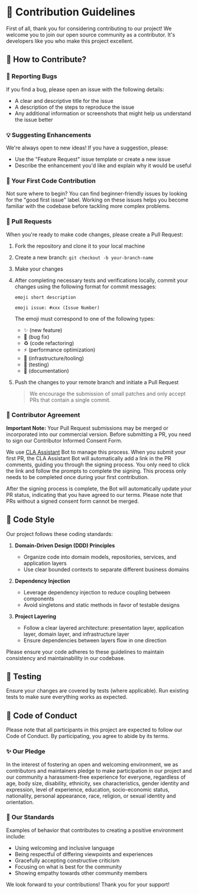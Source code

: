 # 🌟 Contribution Guidelines

First of all, thank you for considering contributing to our project! We welcome you to join our open source community as a contributor. It's developers like you who make this project excellent.

## 🤔 How to Contribute?

### 🐞 Reporting Bugs

If you find a bug, please open an issue with the following details:

- A clear and descriptive title for the issue
- A description of the steps to reproduce the issue
- Any additional information or screenshots that might help us understand the issue better

### 💡 Suggesting Enhancements

We're always open to new ideas! If you have a suggestion, please:

- Use the "Feature Request" issue template or create a new issue
- Describe the enhancement you'd like and explain why it would be useful

### 🔰 Your First Code Contribution

Not sure where to begin? You can find beginner-friendly issues by looking for the "good first issue" label. Working on these issues helps you become familiar with the codebase before tackling more complex problems.

### 🔄 Pull Requests

When you're ready to make code changes, please create a Pull Request:

1. Fork the repository and clone it to your local machine
2. Create a new branch: `git checkout -b your-branch-name`
3. Make your changes
4. After completing necessary tests and verifications locally, commit your changes using the following format for commit messages:

   ```
   emoji short description

   emoji issue: #xxx (Issue Number)
   ```

   The emoji must correspond to one of the following types:

   - ✨ (new feature)
   - 🐛 (bug fix)
   - ♻️ (code refactoring)
   - ⚡ (performance optimization)
   - 🔧 (infrastructure/tooling)
   - 🧪 (testing)
   - 📝 (documentation)

5. Push the changes to your remote branch and initiate a Pull Request
   > We encourage the submission of small patches and only accept PRs that contain a single commit.

### 📜 Contributor Agreement

**Important Note:** Your Pull Request submissions may be merged or incorporated into our commercial version. Before submitting a PR, you need to sign our Contributor Informed Consent Form.

We use [CLA Assistant](https://github.com/cla-assistant/cla-assistant) Bot to manage this process. When you submit your first PR, the CLA Assistant Bot will automatically add a link in the PR comments, guiding you through the signing process. You only need to click the link and follow the prompts to complete the signing. This process only needs to be completed once during your first contribution.

After the signing process is complete, the Bot will automatically update your PR status, indicating that you have agreed to our terms. Please note that PRs without a signed consent form cannot be merged.

## 🎨 Code Style

Our project follows these coding standards:

1. **Domain-Driven Design (DDD) Principles**

   - Organize code into domain models, repositories, services, and application layers
   - Use clear bounded contexts to separate different business domains

2. **Dependency Injection**

   - Leverage dependency injection to reduce coupling between components
   - Avoid singletons and static methods in favor of testable designs

3. **Project Layering**
   - Follow a clear layered architecture: presentation layer, application layer, domain layer, and infrastructure layer
   - Ensure dependencies between layers flow in one direction

Please ensure your code adheres to these guidelines to maintain consistency and maintainability in our codebase.

## 🧪 Testing

Ensure your changes are covered by tests (where applicable). Run existing tests to make sure everything works as expected.

## 🤝 Code of Conduct

Please note that all participants in this project are expected to follow our Code of Conduct. By participating, you agree to abide by its terms.

### ✨ Our Pledge

In the interest of fostering an open and welcoming environment, we as contributors and maintainers pledge to make participation in our project and our community a harassment-free experience for everyone, regardless of age, body size, disability, ethnicity, sex characteristics, gender identity and expression, level of experience, education, socio-economic status, nationality, personal appearance, race, religion, or sexual identity and orientation.

### 📏 Our Standards

Examples of behavior that contributes to creating a positive environment include:

- Using welcoming and inclusive language
- Being respectful of differing viewpoints and experiences
- Gracefully accepting constructive criticism
- Focusing on what is best for the community
- Showing empathy towards other community members

We look forward to your contributions! Thank you for your support!
